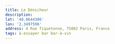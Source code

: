 ```yaml
---
title: Le Dénicheur
description:
lat: '48.8644306'
lon: '2.3497596'
address: 4 Rue Tiquetonne, 75002 Paris, France
tags: à-essayer bar bar-à-vin
---
```

